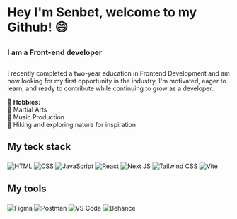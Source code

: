 <h1 align="left">Hey I'm Senbet, welcome to my Github! 😄</h1>

##

<h3 align="left">I am a Front-end developer</h3>

##

<p align="left">
  I recently completed a two-year education in Frontend Development and am now looking for my first opportunity in the industry. 
  I'm motivated, eager to learn, and ready to contribute while continuing to grow as a developer. 

  🌱 <b>Hobbies:</b><br>
  🥋 Martial Arts<br>
  🎵 Music Production<br>
  🥾 Hiking and exploring nature for inspiration
</p>

###

<h2 align="left">My teck stack</h2>

###

![HTML](https://img.shields.io/badge/HTML-E34F26?style=for-the-badge&logo=html5&logoColor=white)
![CSS](https://img.shields.io/badge/CSS-2965f1?style=for-the-badge&logo=css3&logoColor=white)
![JavaScript](https://img.shields.io/badge/JavaScript-323330?style=for-the-badge&logo=javascript&logoColor=F7DF1E)
![React](https://img.shields.io/badge/React-20232a?style=for-the-badge&logo=react&logoColor=61DAFB)
![Next JS](https://img.shields.io/badge/Next.js-111111?style=for-the-badge&logo=nextdotjs&logoColor=white)
![Tailwind CSS](https://img.shields.io/badge/Tailwind_CSS-0f172a?style=for-the-badge&logo=tailwind-css&logoColor=38BDF8)
![Vite](https://img.shields.io/badge/Vite-242424?style=for-the-badge&logo=vite&logoColor=FFD62E)



###

<h2 align="left">My tools</h2>

###
![Figma](https://img.shields.io/badge/Figma-1e1e1e?style=for-the-badge&logo=figma&logoColor=F24E1E)
![Postman](https://img.shields.io/badge/Postman-1e1e1e?style=for-the-badge&logo=postman&logoColor=FF6C37)
![VS Code](https://img.shields.io/badge/VS_Code-1e1e1e?style=for-the-badge&logo=visualstudiocode&logoColor=0078D4)
![Behance](https://img.shields.io/badge/Behance-1e1e1e?style=for-the-badge&logo=behance&logoColor=1769FF)


###


